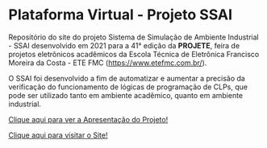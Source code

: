 # Plataforma Virtual - Projeto SSAI
 
Repositório do site do projeto Sistema de Simulação de Ambiente Industrial - SSAI desenvolvido em 2021 para a 41° edição da __PROJETE__, feira de projetos eletrônicos acadêmicos da Escola Técnica de Eletrônica Francisco Moreira da Costa - ETE FMC (https://www.etefmc.com.br/).

O SSAI foi desenvolvido a fim de automatizar e aumentar a precisão da verificação do funcionamento de lógicas de programação de CLPs, que pode ser utilizado tanto em ambiente acadêmico, quanto em ambiente industrial. 

<a href= "https://www.youtube.com/watch?v=8DauRR1YuGM&t=1478s">Clique aqui para ver a Apresentação do Projeto!</a>

<a href= "https://ssai-d7259.web.app/inicial.html">Clique aqui para visitar o Site!</a>